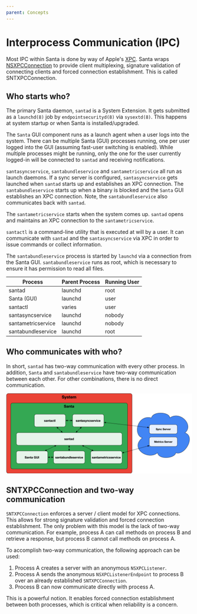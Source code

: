 ```yaml
---
parent: Concepts
---
```


# Interprocess Communication (IPC)

Most IPC within Santa is done by way of Apple's
[XPC](https://developer.apple.com/documentation/xpc?language=objc). Santa wraps
[NSXPCConnection](https://developer.apple.com/documentation/foundation/nsxpcconnection?language=objc)
to provide client multiplexing, signature validation of connecting clients and
forced connection establishment. This is called SNTXPCConnection.

## Who starts who?

The primary Santa daemon, `santad` is a System Extension. It gets submitted as a
`launchd(8)` job by `endpointsecurityd(8)` via `sysextd(8)`. This happens at
system startup or when Santa is installed/upgraded.

The `Santa` GUI component runs as a launch agent when a user logs into the
system. There can be multiple Santa (GUI) processes running, one per user logged
into the GUI (assuming fast-user switching is enabled). While multiple processes
might be running, only the one for the user currently logged-in will be
connected to `santad` and receiving notifications.

`santasyncservice`, `santabundleservice` and `santametricservice` all run as
launch daemons. If a sync server is configured, `santasyncservice` gets launched
when `santad` starts up and establishes an XPC connection. The
`santabundleservice` starts up when a binary is blocked and the `Santa` GUI
establishes an XPC connection. Note, the `santabundleservice` also communicates
back with `santad`.

The `santametricservice` starts when the system comes up. `santad` opens and
maintains an XPC connection to the `santametricservice`.

`santactl` is a command-line utility that is executed at will by a user. It can
communicate with `santad` and the `santasyncservice` via XPC in order to issue
commands or collect information.

The `santabundleservice` process is started by `launchd` via a connection from the
Santa GUI. `santabundleservice` runs as root, which is necessary to ensure it
has permission to read all files.

| Process            | Parent Process | Running User |
| ------------------ | -------------- | ------------ |
| santad             | launchd        | root         |
| Santa (GUI)        | launchd        | user         |
| santactl           | varies         | user         |
| santasyncservice   | launchd        | nobody       |
| santametricservice | launchd        | nobody       |
| santabundleservice | launchd        | root         |

## Who communicates with who?

In short, `santad` has two-way communication with every other process. In
addition, `Santa` and `santabundleservice` have two-way communication between
each other. For other combinations, there is no direct communication.

![Santa IPC](santa_ipc.png)

## SNTXPCConnection and two-way communication

`SNTXPCConnection` enforces a server / client model for XPC connections. This
allows for strong signature validation and forced connection establishment. The
only problem with this model is the lack of two-way communication. For example,
process A can call methods on process B and retrieve a response, but process B
cannot call methods on process A.

To accomplish two-way communication, the following approach can be used:

1.  Process A creates a server with an anonymous `NSXPCListener`.
2.  Process A sends the anonymous `NSXPCListenerEndpoint` to process B over an
    already established `SNTXPCConnection`.
3.  Process B can now communicate directly with process A.

This is a powerful notion. It enables forced connection establishment between
both processes, which is critical when reliability is a concern.
